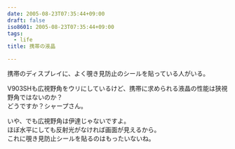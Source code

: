 ```yaml
---
date: 2005-08-23T07:35:44+09:00
draft: false
iso8601: 2005-08-23T07:35:44+09:00
tags:
  - life
title: 携帯の液晶

---
```


携帯のディスプレイに、よく覗き見防止のシールを貼っている人がいる。

V903SHも広視野角をウリにしているけど、携帯に求められる液晶の性能は狭視野角ではないのか？  
どうですか？シャープさん。

いや、でも広視野角は伊達じゃないですよ。  
ほぼ水平にしても反射光がなければ画面が見えるから。  
これに覗き見防止シールを貼るのはもったいないね。
